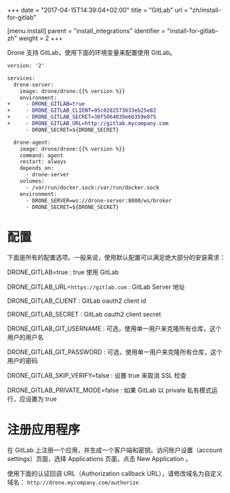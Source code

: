 +++
date = "2017-04-15T14:39:04+02:00"
title = "GitLab"
url = "zh/install-for-gitlab"

[menu.install]
  parent = "install_integrations"
  identifier = "install-for-gitlab-zh"
  weight = 2
+++

<!--Drone comes with built-in support for the GitLab version 8.2 and higher. To enable GitLab you should configure the Drone container using the following environment variables:-->

Drone 支持 GitLab，使用下面的环境变量来配置使用 GitLab。

```diff
version: '2'

services:
  drone-server:
    image: drone/drone:{{% version %}}
    environment:
+     - DRONE_GITLAB=true
+     - DRONE_GITLAB_CLIENT=95c0282573633eb25e82
+     - DRONE_GITLAB_SECRET=30f5064039e6b359e075
+     - DRONE_GITLAB_URL=http://gitlab.mycompany.com
      - DRONE_SECRET=${DRONE_SECRET}

  drone-agent:
    image: drone/drone:{{% version %}}
    command: agent
    restart: always
    depends_on:
      - drone-server
    volumes:
      - /var/run/docker.sock:/var/run/docker.sock
    environment:
      - DRONE_SERVER=ws://drone-server:8000/ws/broker
      - DRONE_SECRET=${DRONE_SECRET}
```

<!--# Configuration-->

# 配置

<!--This is a full list of configuration options. Please note that many of these options use default configuration values that should work for the majority of installations.-->

下面是所有的配置选项。一般来说，使用默认配置可以满足绝大部分的安装需求：


<!--DRONE_GITLAB=true
: Set to true to enable the GitLab driver.

DRONE_GITLAB_URL=`https://gitlab.com`
: GitLab Server address.

DRONE_GITLAB_CLIENT
: GitLab oauth2 client id.

DRONE_GITLAB_SECRET
: GitLab oauth2 client secret.

DRONE_GITLAB_GIT_USERNAME
: Optional. Use a single machine account username to clone all repositories.

DRONE_GITLAB_GIT_PASSWORD
: Optional. Use a single machine account password to clone all repositories.

DRONE_GITLAB_SKIP_VERIFY=false
: Set to true to disable SSL verification.

DRONE_GITLAB_PRIVATE_MODE=false
: Set to true if GitLab is running in private mode.-->


DRONE_GITLAB=true
: true 使用 GitLab

DRONE_GITLAB_URL=`https://gitlab.com`
: GitLab Server 地址

DRONE_GITLAB_CLIENT
: GitLab oauth2 client id

DRONE_GITLAB_SECRET
: GitLab oauth2 client secret

DRONE_GITLAB_GIT_USERNAME
: 可选，使用单一用户来克隆所有仓库，这个用户的用户名

DRONE_GITLAB_GIT_PASSWORD
: 可选，使用单一用户来克隆所有仓库，这个用户的密码

DRONE_GITLAB_SKIP_VERIFY=false
: 设置 true 来取消 SSL 检查

DRONE_GITLAB_PRIVATE_MODE=false
: 如果 GitLab 以 private 私有模式运行，应设置为 true 

<!--# Registration-->

# 注册应用程序


<!--You must register your application with GitLab in order to generate a Client and Secret. Navigate to your account settings and choose Applications from the menu, and click New Application.-->

在 GitLab 上注册一个应用，并生成一个客户端和密钥。访问账户设置（account settings）页面，选择 Applications 页面，点击 New Application 。

使用下面的认证回调 URL（Authorization callback URL），请修改域名为自定义域名： `http://drone.mycompany.com/authorize`

<!--Please use `http://drone.mycompany.com/authorize` as the Authorization callback URL.-->
